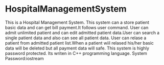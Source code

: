 # HospitalManagementSystem
This is a Hospital Management System. This system can a store patient basic data and can get bill payment.It follows user command. User can admit unlimited patient and can edit admitted patient data.User can search a single patient data and also can see all patient data. User can relase a patient from admitted patient list.When a patient wiil relased his/her basic data will be deleted but all payment data will safe. This system is highly password protected. Its writen in C++ programming language.
System Password:iostream
